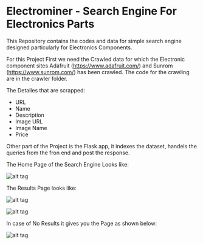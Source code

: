 # Electrominer - Search Engine For Electronics Parts 
This Repository contains the codes and data for simple search engine designed particularly for Electronics Components.

For this Project First we need the Crawled data for which the Electronic component sites Adafruit (https://www.adafruit.com/) and Sunrom (https://www.sunrom.com/) has been crawled. The code for the crawling are in the crawler folder.

The Detailes that are scrapped: 

- URL 
- Name
- Description 
- Image URL
- Image Name
- Price

Other part of the Project is the Flask app, it indexes the dataset, handels the queries from the fron end and post the response.


The Home Page of the Search Engine Looks like:

![alt tag](https://github.com/darpraithatha/Search-Engine-Electronic-Parts/blob/master/Screenshots/1.png)

The Results Page looks like:

![alt tag](https://github.com/darpraithatha/Search-Engine-Electronic-Parts/blob/master/Screenshots/2.png)


![alt tag](https://github.com/darpraithatha/Search-Engine-Electronic-Parts/blob/master/Screenshots/3.png)

In case of No Results it gives you the Page as shown below:

![alt tag](https://github.com/darpraithatha/Search-Engine-Electronic-Parts/blob/master/Screenshots/4.png)


